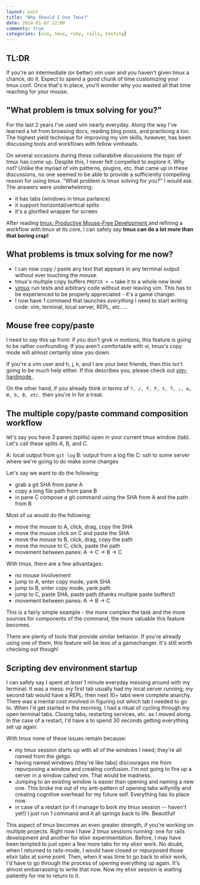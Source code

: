 ```yaml
---
layout: post
title: "Why Should I Use Tmux?"
date: 2014-01-07 22:00
comments: true
categories: [vim, tmux, ruby, rails, testing]
---
```


## TL:DR
If you're an intermediate (or better) vim user and you haven't given tmux
a chance, do it. Expect to spend a good chunk of time customizing your tmux.conf.
Once that's in place, you'll wonder why you wasted all that time reaching for your
mouse.

## "What problem is tmux solving for you?"
For the last 2 years I've used vim nearly everyday. Along the way I've learned a
lot from browsing docs, reading blog posts, and practicing a ton. The highest yield 
technique for improving my vim skills, however, has been discussing tools and 
workflows with fellow vimheads.

On several occasions during these collarabitve discussions the topic of tmux
has come up. Despite this, I never felt compelled to explore it. Why not?
Unlike the
myriad of vim patterns, plugins, etc. that came up in these discussions, no one
seemed to be able to provide a sufficiently compelling reason for using tmux.
"What problem is tmux solving for you?" I would ask. The answers were underwhelming:
* it has tabs (windows in tmux parlance)
* it support horizontal/vertical splits
* it's a glorified wrapper for screen

After reading [ tmux: Productive Mouse-Free Development ]( https://www.goodreads.com/book/show/13506825 )
and refining a workflow with tmux at its core, I can safely say **tmux can do a lot more than that boring crap!**


## What problems is tmux solving for me now?

* I can now copy / paste any text that appears in any terminal output without ever touching the mouse.
* tmux's multiple copy buffers `PREFIX + =` take it to a whole new level
* [vimux](https://github.com/benmills/vimux) run tests and arbitrary code without ever leaving vim. This has to be experienced to be properly appreciated - it's a game changer.
* I now have 1 command that launches *everything* I need to start writing code: vim, terminal, local server, REPL, etc.
...

## Mouse free copy/paste

I need to say this up front: if you don't grok vi motions, this feature is going
to be rather confounding. If you aren't comfortable with vi, tmux's copy mode 
will almost certainly slow you down.

If you're a vim user and h, j, k, and l are your best friends, then this isn't going
to be much help either. If this describes you, please check out [ vim-hardmode ]( https://github.com/wikitopian/hardmode ).

On the other hand, if you already think in terms of `?, /, f, F, t, T, ;, w, W, b, B, etc.`
then you're in for a treat. 

## The multiple copy/paste command composition workflow

let's say you have 3 panes (splits) open in your current tmux window (tab).
Let's call these splits A, B, and C.

A: local output from `git log`
B: output from a log file
C: ssh to some server where we're going to do make some changes

Let's say we want to do the following:
* grab a git SHA from pane A
* copy a long file path from pane B
* in pane C compose a git command using the SHA from A and the path from B

Most of us would do the following:
* move the mouse to A, click, drag, copy the SHA
* move the mouse click on C and paste the SHA
* move the mouse to B, click, drag, copy the path
* move the mouse to C, click, paste the path
* movement between panes: A -> C -> B -> C

With tmux, there are a few advantages:
* no mouse involvement
* jump to A, enter copy mode, yank SHA
* jump to B, enter copy mode, yank path
* jump to C, paste SHA, paste path (thanks multiple paste buffers!)
* movement between panes: A -> B -> C

This is a fairly simple example - the more complex the task and the more 
sources for components of the command, the more valuable this feature becomes.

There are plenty of tools that provide similar behavior. If you're already using
one of them, this feature will be less of a gamechanger. It's still worth checking
out though!

## Scripting dev environment startup
I can safely say I spent *at least* 1 minute everyday messing around with my terminal.
It was a mess: my first tab usually had my local server running; my second tab would 
have a REPL; then next 10+ tabs were complete anarchy. There was a mental cost involved
in figuring out which tab I needed to go to. When I'd get started in the morning, I had
a ritual of cycling through my open terminal tabs. Closing tabs, restarting services,
etc. as I moved along. In the case of a restart, I'd have a to spend 30 seconds getting
everything set up again.

With tmux none of these issues remain because:
* my tmux session starts up with all of the windows I need; they're all named from the getgo. 
* having named windows (they're like tabs) discourages me from repurposing a window and creating confusion. I'm not going to fire up a server in a window called vim. That would be madness.
* Jumping to an existing window is easier than opening and naming a new one. This broke me out of my anti-pattern of opening tabs willynilly and creating cognitive overhead for my future self. Everything has its place now.
* in case of a restart (or if I manage to bork my tmux session -- haven't yet!) I just run 1 command and it all springs back to life. Beautiful!

This aspect of tmux becomes an even greater strength, if you're working on multiple projects.
Right now I have 2 tmux sessions running: one for rails development and another for elixir experimentation.
Before, I may have been tempted to just open a few more tabs for my elixir work.
No doubt, when I returned to rails-mode, I would have closed or repurposed those elixir
tabs at some point. Then, when it was time to go back to elixir work, I'd have to go through the process
of opening everything up again. It's almost embarrassing to write that now.
Now my elixir session is waiting patiently for me to return to it.


